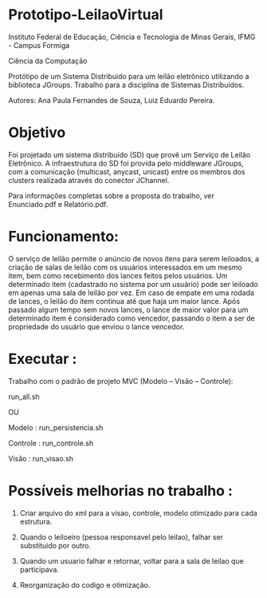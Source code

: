 # Prototipo-LeilaoVirtual

Instituto Federal de Educação, Ciência e Tecnologia de Minas Gerais, IFMG - Campus Formiga

Ciência da Computação

Protótipo de um Sistema Distribuído para um leilão eletrônico utilizando a biblioteca JGroups. Trabalho para a disciplina de Sistemas Distribuídos.

Autores: Ana Paula Fernandes de Souza, Luiz Eduardo Pereira.

# Objetivo

Foi projetado um sistema distribuído (SD) que provê um Serviço de Leilão Eletrônico. A infraestrutura do SD foi provida pelo middleware JGroups, com a comunicação (multicast, anycast, unicast) entre os membros dos clusters realizada através do conector JChannel.

Para informações completas sobre a proposta do trabalho, ver Enunciado.pdf e Relatório.pdf.

# Funcionamento:

O serviço de leilão permite o anúncio de novos itens para serem leiloados, a criação de salas de leilão com os usuários interessados em um mesmo item, bem como recebimento dos lances feitos pelos usuários. Um determinado item (cadastrado no sistema por um usuário) pode ser leiloado em apenas uma sala de leilão por vez. Em caso de empate em uma rodada de lances, o leilão do item continua até que haja um maior lance. Após passado algum tempo sem novos lances, o lance de maior valor para um determinado item é considerado como vencedor, passando o item a ser de propriedade do usuário que enviou o lance vencedor. 

# Executar : 

Trabalho com o padrão de projeto MVC (Modelo – Visão – Controle):

run_all.sh

OU

Modelo : run_persistencia.sh

Controle : run_controle.sh

Visão : run_visao.sh

# Possíveis melhorias no trabalho  : 

1) Criar arquivo do xml para a visao, controle, modelo otimizado para cada estrutura.

2) Quando o leiloeiro (pessoa responsavel pelo leilao), falhar ser substituido por outro.

3) Quando um usuario falhar e retornar, voltar para a sala de leilao que participava.

4) Reorganização do codigo e otimização.
